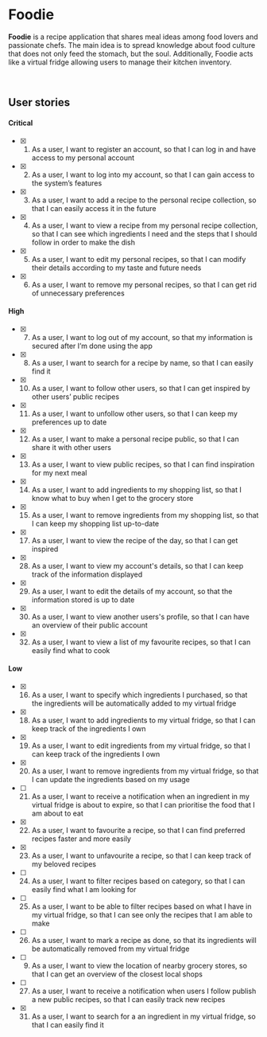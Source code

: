 # Foodie

**Foodie** is a recipe application that shares meal ideas among food lovers and passionate chefs. The main idea is to spread knowledge about food culture that does not only feed the stomach, but the soul. Additionally, Foodie acts like a virtual fridge allowing users to manage their kitchen inventory.

<br>

## User stories
#### **Critical**
- [x] 1. As a user, I want to register an account, so that I can log in and have access to my personal account
- [x] 2. As a user, I want to log into my account, so that I can gain access to the system’s features
- [x] 3. As a user, I want to add a recipe to the personal recipe collection, so that I can easily access it in the future
- [x] 4. As a user, I want to view a recipe from my personal recipe collection, so that I can see which ingredients I need and the steps that I should follow in order to make the dish
- [x] 5. As a user, I want to edit my personal recipes, so that I can modify their details according to my taste and future needs
- [x] 6. As a user, I want to remove my personal recipes, so that I can get rid of unnecessary preferences

#### **High**
- [x] 7. As a user, I want to log out of my account, so that my information is secured after I’m done using the app
- [x] 8. As a user, I want to search for a recipe by name, so that I can easily find it
- [x] 10. As a user, I want to follow other users, so that I can get inspired by other users’ public recipes
- [x] 11. As a user, I want to unfollow other users, so that I can keep my preferences up to date
- [x] 12. As a user, I want to make a personal recipe public, so that I can share it with other users
- [x] 13. As a user, I want to view public recipes, so that I can find inspiration for my next meal
- [x] 14. As a user, I want to add ingredients to my shopping list, so that I know what to buy when I get to the grocery store
- [x] 15. As a user, I want to remove ingredients from my shopping list, so that I can keep my shopping list up-to-date
- [x] 17. As a user, I want to view the recipe of the day, so that I can get inspired
- [x] 28. As a user, I want to view my account's details, so that I can keep track of the information displayed
- [x] 29. As a user, I want to edit the details of my account, so that the information stored is up to date
- [x] 30. As a user, I want to view another users's profile, so that I can have an overview of their public account
- [x] 32. As a user, I want to view a list of my favourite recipes, so that I can easily find what to cook

#### **Low**
- [x] 16. As a user, I want to specify which ingredients I purchased, so that the ingredients will be automatically added to my virtual fridge
- [x] 18. As a user, I want to add ingredients to my virtual fridge, so that I can keep track of the ingredients I own
- [x] 19. As a user, I want to edit ingredients from my virtual fridge, so that I can keep track of the ingredients I own
- [x] 20. As a user, I want to remove ingredients from my virtual fridge, so that I can update the ingredients based on my usage
- [ ] 21. As a user, I want to receive a notification when an ingredient in my virtual fridge is about to expire, so that I can prioritise the food that I am about to eat
- [x] 22. As a user, I want to favourite a recipe, so that I can find preferred recipes faster and more easily
- [x] 23. As a user, I want to unfavourite a recipe, so that I can keep track of my beloved recipes
- [ ] 24. As a user, I want to filter recipes based on category, so that I can easily find what I am looking for
- [ ] 25. As a user, I want to be able to filter recipes based on what I have in my virtual fridge, so that I can see only the recipes that I am able to make
- [ ] 26. As a user, I want to mark a recipe as done, so that its ingredients will be automatically removed from my virtual fridge
- [ ] 9. As a user, I want to view the location of nearby grocery stores, so that I can get an overview of the closest local shops
- [ ] 27. As a user, I want to receive a notification when users I follow publish a new public recipes, so that I can easily track new recipes
- [x] 31. As a user, I want to search for a an ingredient in my virtual fridge, so that I can easily find it

